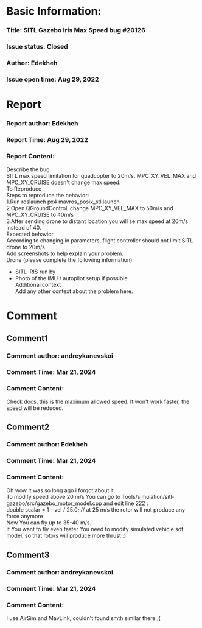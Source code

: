 # Basic Information:
### Title:  SITL Gazebo Iris Max Speed bug #20126 
### Issue status: Closed
### Author: Edekheh
### Issue open time: Aug 29, 2022
# Report
### Report author: Edekheh
### Report Time: Aug 29, 2022
### Report Content:   
Describe the bug  
SITL max speed limitation for quadcopter to 20m/s. MPC_XY_VEL_MAX and MPC_XY_CRUISE doesn't change max speed.  
To Reproduce  
Steps to reproduce the behavior:  
1.Run roslaunch px4 mavros_posix_stl.launch  
2.Open QGroundControl, change MPC_XY_VEL_MAX to 50m/s and MPC_XY_CRUISE to 40m/s  
3.After sending drone to distant location you will se max speed at 20m/s instead of 40.  
Expected behavior  
According to changing in parameters, flight controller should not limit SITL drone to 20m/s.  
Add screenshots to help explain your problem.  
Drone (please complete the following information):  
- SITL IRIS run by  
- Photo of the IMU / autopilot setup if possible.  
Additional context  
Add any other context about the problem here.  

# Comment
## Comment1
### Comment author: andreykanevskoi
### Comment Time: Mar 21, 2024
### Comment Content:   
Check docs, this is the maximum allowed speed. It won't work faster, the speed will be reduced.    

## Comment2
### Comment author: Edekheh
### Comment Time: Mar 21, 2024
### Comment Content:   
Oh wow it was so long ago i forgot about it.    
To modify speed above 20 m/s You can go to Tools/simulation/sitl-gazebo/src/gazebo_motor_model.cpp and edit line 222 :    
double scalar = 1 - vel / 25.0; // at 25 m/s the rotor will not produce any force anymore  
Now You can fly up to 35-40 m/s.  
If You want to fly even faster You need to modify simulated vehicle sdf model, so that rotors will produce more thrust :)  

## Comment3
### Comment author: andreykanevskoi
### Comment Time: Mar 21, 2024
### Comment Content:   
I use AirSim and MavLink, couldn't found smth similar there ;(  
